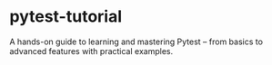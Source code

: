 # pytest-tutorial
A hands-on guide to learning and mastering Pytest – from basics to advanced features with practical examples.
